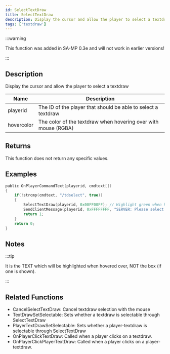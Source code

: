 ```yaml
---
id: SelectTextDraw
title: SelectTextDraw
description: Display the cursor and allow the player to select a textdraw.
tags: ['textdraw']
---
```


<TagLinks />

:::warning

This function was added in SA-MP 0.3e and will not work in earlier versions!

:::

## Description

Display the cursor and allow the player to select a textdraw


| Name | Description |
|------|-------------|
|playerid | The ID of the player that should be able to select a textdraw|
|hovercolor | The color of the textdraw when hovering over with mouse (RGBA)|


## Returns

This function does not return any specific values.


## Examples


```c
public OnPlayerCommandText(playerid, cmdtext[])
{
    if(!strcmp(cmdtext, "/tdselect", true))
    {
        SelectTextDraw(playerid, 0x00FF00FF); // Highlight green when hovering over
        SendClientMessage(playerid, 0xFFFFFFFF, "SERVER: Please select a textdraw!");
        return 1;
    }
    return 0;
}
```


## Notes

:::tip

It is the TEXT which will be highlighted when hovered over, NOT the box (if one is shown).

:::


## Related Functions


-  CancelSelectTextDraw: Cancel textdraw selection with the mouse
-  TextDrawSetSelectable: Sets whether a textdraw is selectable through SelectTextDraw
-  PlayerTextDrawSetSelectable: Sets whether a player-textdraw is selectable through SelectTextDraw
-  OnPlayerClickTextDraw: Called when a player clicks on a textdraw.
-  OnPlayerClickPlayerTextDraw: Called when a player clicks on a player-textdraw.